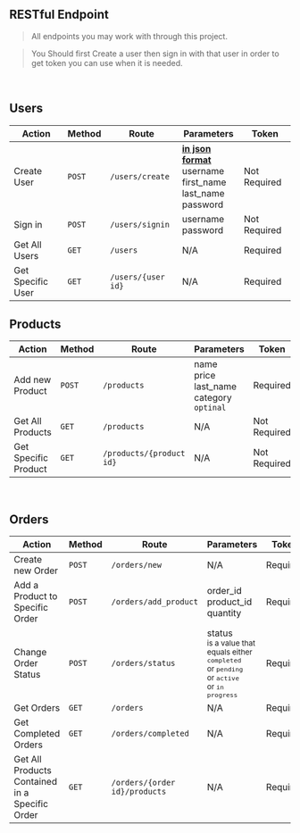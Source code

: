 ## RESTful Endpoint
> All endpoints you may work with through this project.

>You Should first Create a user then sign in with that user in order to get token you can use when it is needed.

<br>

## Users

| Action | Method | Route | Parameters | Token|
| ------------- | ------------- | -------------| ------------- | ------ |
| Create User  | `POST`  | `/users/create` | <u>**in json format**</u> <br> username <br> first_name <br> last_name <br> password   | Not Required |
| Sign in  | `POST`  | `/users/signin` | username <br> password | Not Required |
| Get All Users  | `GET`  | `/users` | N/A | Required |
| Get Specific User | `GET`  | `/users/{user id}` | N/A | Required |

## Products

| Action | Method | Route | Parameters | Token|
| ------------- | ------------- | -------------| ------------- | ------ |
| Add new Product  | `POST`  | `/products` | name <br> price <br> last_name <br> category `optinal`  | Required |
| Get All Products  | `GET`  | `/products` | N/A | Not Required |
| Get Specific Product | `GET`  | `/products/{product id}` | N/A | Not Required |

<br>

## Orders

| Action | Method | Route | Parameters | Token|
| ------------- | ------------- | -------------| ------------- | ------ |
| Create new Order  | `POST`  | `/orders/new` | N/A  | Required |
| Add a Product to Specific Order  | `POST`  | `/orders/add_product` | order_id <br> product_id <br> quantity | Required |
| Change Order Status | `POST`  | `/orders/status` | status <br><small> is a value that equals either `completed` <br>or `pending` <br>or `active` <br>or `in progress`</small> | Required |
| Get Orders | `GET`  | `/orders` | N/A | Required |
| Get Completed Orders| `GET`  | `/orders/completed` | N/A | Required |
| Get All Products Contained in a Specific Order| `GET`  | `/orders/{order id}/products` | N/A | Required |